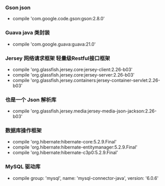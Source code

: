 ### Gson json
- compile 'com.google.code.gson:gson:2.8.0'
### Guava java 类封装
- compile 'com.google.guava:guava:21.0'
### Jersey 网络请求框架 轻量级Restful接口框架
- compile 'org.glassfish.jersey.core:jersey-client:2.26-b03'
- compile 'org.glassfish.jersey.core:jersey-server:2.26-b03'
- compile 'org.glassfish.jersey.containers:jersey-container-servlet:2.26-b03'
### 也是一个 Json 解析库
- compile 'org.glassfish.jersey.media:jersey-media-json-jackson:2.26-b03'
### 数据库操作框架
- compile 'org.hibernate:hibernate-core:5.2.9.Final'
- compile 'org.hibernate:hibernate-entitymanager:5.2.9.Final'
- compile 'org.hibernate:hibernate-c3p0:5.2.9.Final'
### MySQL 驱动库
- compile group: 'mysql', name: 'mysql-connector-java', version: '6.0.6'
    
    

    
    
    
